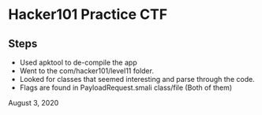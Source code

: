 # Hacker101 Practice CTF

## Steps

* Used apktool to de-compile the app
* Went to the com/hacker101/level11 folder.
* Looked for classes that seemed interesting and parse through the code.
* Flags are found in PayloadRequest.smali class/file (Both of them)

August 3, 2020
